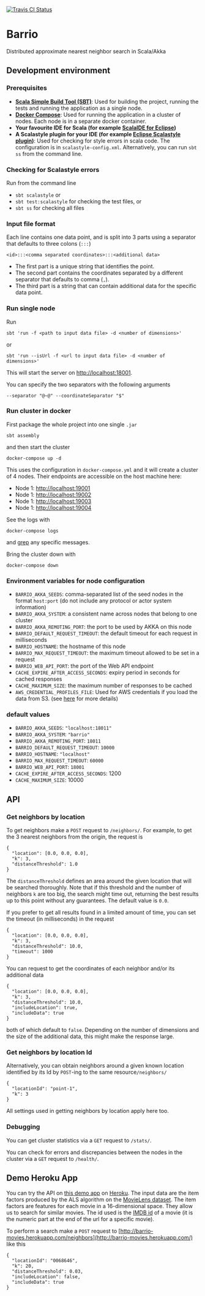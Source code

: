 
[![Travis CI Status](https://travis-ci.org/codiply/barrio.svg?branch=master)](https://travis-ci.org/codiply/barrio)

# Barrio

Distributed approximate nearest neighbor search in Scala/Akka

## Development environment

### Prerequisites

- **[Scala Simple Build Tool (SBT)](http://www.scala-sbt.org/download.html)**:
  Used for building the project, running the tests and running the application as a single node.
- **[Docker Compose](https://docs.docker.com/compose/install/)**:
  Used for running the application in a cluster of nodes. Each node is in a separate docker container.
- **Your favourite IDE for Scala (for example [ScalaIDE for Eclipse](http://scala-ide.org/))**
- **A Scalastyle plugin for your IDE (for example [Eclipse Scalastyle plugin](http://www.scalastyle.org/eclipse-getting_started.html))**:
  Used for checking for style errors in scala code. The configuration is in `scalastyle-config.xml`. 
  Alternatively, you can run `sbt ss` from the command line.

### Checking for Scalastyle errors

Run from the command line 

- `sbt scalastyle` or
- `sbt test:scalastyle` for checking the test files, or
- `sbt ss` for checking all files

### Input file format

Each line contains one data point, and  is split into 3 parts using a separator that defaults to three colons (`:::`)

    <id>:::<comma separated coordinates>:::<additional data>

- The first part is a unique string that identifies the point. 
- The second part contains the coordinates separated by a different separator that defaults to comma (`,`).
- The third part is a string that can contain additional data for the specific data point.

### Run single node

Run

    sbt 'run -f <path to input data file> -d <number of dimensions>'
    
or 

    sbt 'run --isUrl -f <url to input data file> -d <number of dimensions>'
    

This will start the server on [http://localhost:18001](http://localhost:18001).

You can specify the two separators with the following arguments

    --separator "@~@" --coordinateSeparator "$"


### Run cluster in docker

First package the whole project into one single `.jar`

    sbt assembly
    
and then start the cluster

    docker-compose up -d
    
This uses the configuration in `docker-compose.yml` and it will create a cluster of 4 nodes. 
Their endpoints are accessible on the host machine here:

- Node 1: [http://localhost:19001](http://localhost:19001)
- Node 1: [http://localhost:19002](http://localhost:19002)
- Node 1: [http://localhost:19003](http://localhost:19003)
- Node 1: [http://localhost:19004](http://localhost:19004)
    
See the logs with

    docker-compose logs
   
and [grep](https://en.wikipedia.org/wiki/Grep) any specific messages. 
    
Bring the cluster down with

    docker-compose down 
    
### Environment variables for node configuration

- `BARRIO_AKKA_SEEDS`: comma-separated list of the seed nodes in the format `host:port` (do not include any protocol or actor system information)
- `BARRIO_AKKA_SYSTEM`: a consistent name across nodes that belong to one cluster
- `BARRIO_AKKA_REMOTING_PORT`: the port to be used by AKKA on this node
- `BARRIO_DEFAULT_REQUEST_TIMEOUT`: the default timeout for each request in milliseconds
- `BARRIO_HOSTNAME`: the hostname of this node
- `BARRIO_MAX_REQUEST_TIMEOUT`: the maximum timeout allowed to be set in a request
- `BARRIO_WEB_API_PORT`: the port of the Web API endpoint
- `CACHE_EXPIRE_AFTER_ACCESS_SECONDS`: expiry period in seconds for cached responses
- `CACHE_MAXIMUM_SIZE`: the maximum number of responses to be cached
- `AWS_CREDENTIAL_PROFILES_FILE`: Used for AWS credentials if you load the data from S3. (see [here](http://docs.aws.amazon.com/sdk-for-java/v1/developer-guide/credentials.html) for more details)

### default values

- `BARRIO_AKKA_SEEDS`: `"localhost:18011"`
- `BARRIO_AKKA_SYSTEM`: `"barrio"`
- `BARRIO_AKKA_REMOTING_PORT`: `18011`
- `BARRIO_DEFAULT_REQUEST_TIMEOUT`: `10000`
- `BARRIO_HOSTNAME`: `"localhost"`
- `BARRIO_MAX_REQUEST_TIMEOUT`: `60000`
- `BARRIO_WEB_API_PORT`: `18001`
- `CACHE_EXPIRE_AFTER_ACCESS_SECONDS`: 1200
- `CACHE_MAXIMUM_SIZE`: 10000

## API

### Get neighbors by location

To get neighbors  make a `POST` request to `/neighbors/`.
For example, to get the 3 nearest neighbors from the origin, the request is

    {
      "location": [0.0, 0.0, 0.0],
      "k": 3,
      "distanceThreshold": 1.0
    }
    
The `distanceThreshold` defines an area around the given location that will be searched thoroughly. 
Note that if this threshold and the number of neighbors `k` are too big, the search might time out, 
returning the best results up to this point without any guarantees. The default value is `0.0`.

If you prefer to get all results found in a limited amount of time, you can set the timeout (in milliseconds) in the request

    {
      "location": [0.0, 0.0, 0.0],
      "k": 3,
      "distanceThreshold": 10.0,
      "timeout": 1000
    }
    
You can request to get the coordinates of each neighbor and/or its additional data

    {
      "location": [0.0, 0.0, 0.0],
      "k": 3,
      "distanceThreshold": 10.0,
      "includeLocation": true,
      "includeData": true
    }
    
both of which default to `false`. Depending on the number of dimensions and the size of the additional data, this might make the response large.
    
### Get neighbors by location Id

Alternatively, you can obtain neighbors around a given known location identified by its Id by `POST`-ing to the same resource`/neighbors/`

    {
      "locationId": "point-1",
      "k": 3
    }

All settings used in getting neighbors by location apply here too.

### Debugging

You can get cluster statistics via a `GET` request to `/stats/`.

You can check for errors and discrepancies between the nodes in the cluster via a `GET` request to `/health/`.

## Demo Heroku App

You can try the API on [this demo app](http://barrio-movies.herokuapp.com/) on [Heroku](http://www.heroku.com). 
The input data are the item factors produced by the ALS algorithm on the [MovieLens dataset](https://movielens.org/). 
The item factors are features for each movie in a 16-dimensional space. They allow us to search for similar movies.
The id used is the [IMDB id](http://www.imdb.com/) of a movie 
(it is the numeric part at the end of the url for a specific movie).

To perform a search make a `POST` request to [http://barrio-movies.herokuapp.com/neighbors](http://barrio-movies.herokuapp.com/) like this

    {
      "locationId": "0068646",
      "k": 20,
      "distanceThreshold": 0.03,
      "includeLocation": false,
      "includeData": true
    }


